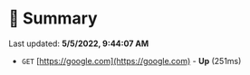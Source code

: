 # 📖 Summary
Last updated: **5/5/2022, 9:44:07 AM**

- `GET` [https://google.com](https://google.com) - **Up** (251ms)
